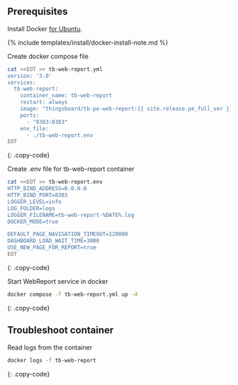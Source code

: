 ## Prerequisites

Install Docker [for Ubuntu](https://docs.docker.com/engine/install/ubuntu/).

{% include templates/install/docker-install-note.md %}

Create docker compose file
```bash
cat <<EOT >> tb-web-report.yml
version: '3.0'
services:
  tb-web-report:
    container_name: tb-web-report
    restart: always
    image: "thingsboard/tb-pe-web-report:{{ site.release.pe_full_ver }}"
    ports:
      - "8383:8383"
    env_file:
      - ./tb-web-report.env
EOT
```
{: .copy-code}

Create .env file for tb-web-report container
```bash
cat <<EOT >> tb-web-report.env
HTTP_BIND_ADDRESS=0.0.0.0
HTTP_BIND_PORT=8383
LOGGER_LEVEL=info
LOG_FOLDER=logs
LOGGER_FILENAME=tb-web-report-%DATE%.log
DOCKER_MODE=true

DEFAULT_PAGE_NAVIGATION_TIMEOUT=120000
DASHBOARD_LOAD_WAIT_TIME=3000
USE_NEW_PAGE_FOR_REPORT=true
EOT
```
{: .copy-code}

Start WebReport service in docker
```bash
docker compose -f tb-web-report.yml up -d
```
{: .copy-code}

## Troubleshoot container

Read logs from the container

```bash
docker logs -f tb-web-report
```
{: .copy-code} 